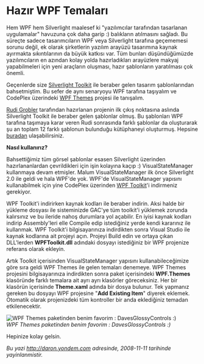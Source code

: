 # Hazır WPF Temaları
Hem WPF hem Silverlight maalesef ki "yazılımcılar tarafından tasarlanan
uygulamalar" havuzuna çok daha garip :) balıkların atılmasını sağladı.
Bu süreçte sadece tasarımcıların WPF veya Silverlight tarafına
geçememesi sorunu değil, ek olarak şirketlerin yazılım arayüzü
tasarımına kaynak ayırmakta sıkıntılarının da büyük katkısı var. Tüm
bunları düşündüğümüzde yazılımcıların en azından kolay yolda
hazırladıkları arayüzlere makyaj yapabilmeleri için yeni araçların
oluşması, hazır şablonların yaratılması çok önemli.

Geçenlerde size [Silverlight
Toolkit](http://daron.yondem.com/tr/post/97b6c373-f3b6-4343-acd5-f6cddb3c9d19)
ile beraber gelen tasarım şablonlarından bahsetmiştim. Bu sefer de aynı
senaryoyu WPF tarafına taşıyalım ve CodePlex üzerindeki [WPF
Themes](http://www.codeplex.com/wpfthemes) projesi ile tanışalım.

[Rudi
Grobler](http://dotnet.org.za/rudi/archive/2008/11/06/wpf-themes-released.aspx)
tarafından hazırlanan projenin ilk çıkış noktasına aslında Silverlight
Toolkit ile beraber gelen şablonlar olmuş. Bu şablonları WPF tarafına
taşımaya karar veren Rudi sonrasında farklı şablonlar da oluşturarak şu
an toplam 12 farklı şablonun bulunduğu kütüphaneyi oluşturmuş. Hepsine
[buradan](http://www.codeplex.com/wpfthemes) ulaşabilirsiniz.

**Nasıl kullanırız?**

Bahsettiğimiz tüm görsel şablonlar esasen Silverlight üzerinden
hazırlananlardan çevrildikleri için işin kolayına kaçıp :)
VisualStateManager kullanmaya devam etmişler. Malum VisualStateManager
ilk önce Silverlight 2.0 ile geldi ve hala WPF'de yok. WPF'de
VisualStateManager yapısını kullanabilmek için yine CodePlex üzerinden
[WPF Toolkit](http://www.codeplex.com/wpfthemes)'i indirmeniz gerekiyor.

WPF Toolkit'i indirirken kaynak kodları ile beraber indirin. Aksi halde
bir yükleme dosyası ile sisteminizde GAC'ye tüm toolkit'i yüklemek
zorunda kalırsınız ve bu ileride nahoş durumlara yol açabilir. En iyisi
kaynak kodları indirip Assembly'leri elle Compile edip istediğiniz yerde
kendi kararınız ile kullanmak. WPF Toolkit'i bilgisayarınıza indirdikten
sonra Visual Studio ile kaynak kodlarına ait projeyi açın. Projeyi Build
edin ve ortaya çıkan DLL'lerden **WPFToolkit.dll** adındaki dosyayı
istediğiniz bir WPF projenize referans olarak ekleyin.

Artık Toolkit içerisinden VisualStateManager yapısını
kullanabileceğimize göre sıra geldi WPF Themes ile gelen temaları
denemeye. WPF Themes projesini bilgisayarınıza indirdikten sonra paket
içerisindeki **WPF.Themes** klasöründe farklı temalara ait ayrı ayrı
klasörler göreceksiniz. Her bir klasörün içerisinde **Theme.xaml**
adında bir dosya bulunur. Tek yapmanız gereken bu dosyayı WPF projesine
"**Add Existing Item**" diyerek eklemek. Otomatik olarak projenizdeki
tüm kontroller bir anda eklediğiniz temadan etkilenecektir.

![WPF Themes paketinden benim favorim : DavesGlossyControls
:)](media/Hazir_WPF_Temalari/11112008_1.png)\
*WPF Themes paketinden benim favorim : DavesGlossyControls :)*

Hepinize kolay gelsin.



*Bu yazi http://daron.yondem.com adresinde, 2008-11-11 tarihinde yayinlanmistir.*
